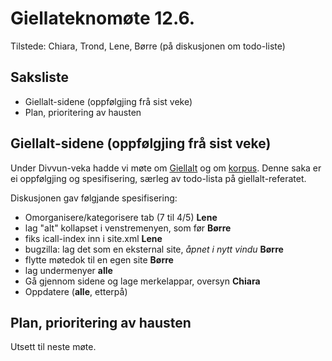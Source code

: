 # Giellateknomøte 12.6.

Tilstede: Chiara, Trond, Lene, Børre (på diskusjonen om todo-liste)

## Saksliste
* Giellalt-sidene (oppfølgjing frå sist veke)
* Plan, prioritering av hausten

##  Giellalt-sidene (oppfølgjing frå sist veke)

Under Divvun-veka hadde vi møte om
[Giellalt](http://giellalt.uit.no/admin/meetings/giellalt-20190607.html)
 og om
[korpus](http://giellalt.uit.no/admin/corpus/Meeting_2019-06-07.html).
Denne saka er ei oppfølgjing og spesifisering, særleg av todo-lista
på giellalt-referatet.

Diskusjonen gav følgjande spesifisering:

* Omorganisere/kategorisere tab (7 til 4/5) **Lene**
* lag "alt" kollapset i venstremenyen, som før **Børre**
* fiks icall-index inn i site.xml **Lene**
* bugzilla: lag det som en eksternal site, *åpnet i nytt vindu* **Børre**
* flytte møtedok til en egen site **Børre**
* lag undermenyer **alle**
* Gå gjennom sidene og lage merkelappar, oversyn **Chiara**
* Oppdatere (**alle**, etterpå)

##  Plan, prioritering av hausten

Utsett til neste møte.
